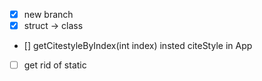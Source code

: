 - [x] new branch
- [x] struct -> class
- [] getCitestyleByIndex(int index) insted citeStyle in App 
- [ ] get rid of static
